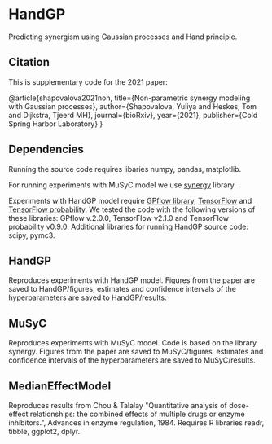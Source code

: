 # HandGP

Predicting synergism using Gaussian processes and Hand principle.

## Citation

This is supplementary code for the 2021 paper:

@article{shapovalova2021non,
  title={Non-parametric synergy modeling with Gaussian processes},
  author={Shapovalova, Yuliya and Heskes, Tom and Dijkstra, Tjeerd MH},
  journal={bioRxiv},
  year={2021},
  publisher={Cold Spring Harbor Laboratory}
}

## Dependencies

Running the source code requires libaries numpy, pandas, matplotlib. 


For running experiments with MuSyC model we use [synergy](https://pypi.org/project/synergy/) library.

Experiments with HandGP model require [GPflow library](https://www.gpflow.org/), [TensorFlow](https://www.tensorflow.org/) and [TensorFlow probability](https://www.tensorflow.org/probability). We tested the code with the following versions of these libraries: GPflow v.2.0.0,  TensorFlow v2.1.0 and TensorFlow probability v0.9.0. Additional libraries for running HandGP source code: scipy, pymc3. 

## HandGP
Reproduces experiments with HandGP model. Figures from the paper are saved to HandGP/figures, estimates and confidence intervals of the hyperparameters are saved to HandGP/results. 

## MuSyC
Reproduces experiments with MuSyC model. Code is based on the library synergy. Figures from the paper are saved to MuSyC/figures, estimates and confidence intervals of the hyperparameters are saved to MuSyC/results. 

## MedianEffectModel
Reproduces results from Chou & Talalay "Quantitative analysis of dose-effect relationships:  the combined effects of multiple drugs or enzyme inhibitors.", Advances in enzyme regulation, 1984. Requires R libraries readr, tibble, ggplot2, dplyr.
